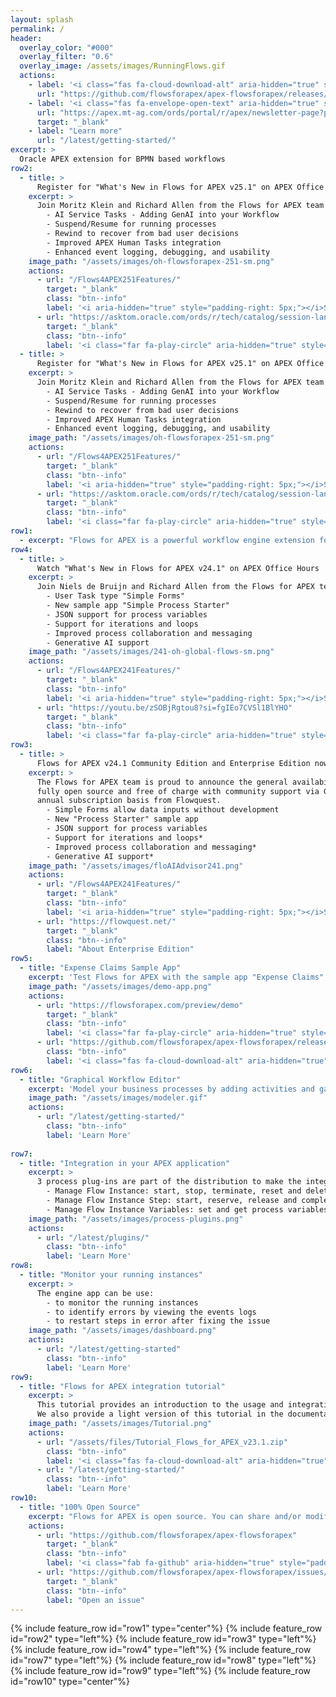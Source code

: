 ```yaml
---
layout: splash
permalink: /
header:
  overlay_color: "#000"
  overlay_filter: "0.6"
  overlay_image: /assets/images/RunningFlows.gif
  actions:
    - label: '<i class="fas fa-cloud-download-alt" aria-hidden="true" style="padding-right: 5px;"></i>Download'
      url: "https://github.com/flowsforapex/apex-flowsforapex/releases/download/v24.1/FlowsForAPEX_v24.1.zip"
    - label: '<i class="fas fa-envelope-open-text" aria-hidden="true" style="padding-right: 5px;"></i>Subscribe'
      url: "https://apex.mt-ag.com/ords/portal/r/apex/newsletter-page?p8_source_page=FLOWSFORAPEX"
      target: "_blank"
    - label: "Learn more"
      url: "/latest/getting-started/"
excerpt: >
  Oracle APEX extension for BPMN based workflows
row2:
  - title: >
      Register for "What's New in Flows for APEX v25.1" on APEX Office Hours
    excerpt: >
      Join Moritz Klein and Richard Allen from the Flows for APEX team as they demo Flows for APEX v25.1 new features in a live Oracle APEX Office Hours session on Thursday September 25th at 10 AM New York / 14:00 UTC. What's New in Flows for APEX v 25.1 - **Smarter BPMN Workflows with AI, Suspend and Rewind**.  See demos for:
        - AI Service Tasks - Adding GenAI into your Workflow
        - Suspend/Resume for running processes
        - Rewind to recover from bad user decisions
        - Improved APEX Human Tasks integration
        - Enhanced event logging, debugging, and usability
    image_path: "/assets/images/oh-flowsforapex-251-sm.png"
    actions: 
      - url: "/Flows4APEX251Features/"
        target: "_blank"
        class: "btn--info"
        label: '<i aria-hidden="true" style="padding-right: 5px;"></i>See More Details on 25.1'
      - url: "https://asktom.oracle.com/ords/r/tech/catalog/session-landing-page?p2_event_id=69165130830078534873864400999325270912"
        target: "_blank"
        class: "btn--info"
        label: '<i class="far fa-play-circle" aria-hidden="true" style="padding-right: 5px;"></i>Register'row2:
  - title: >
      Register for "What's New in Flows for APEX v25.1" on APEX Office Hours
    excerpt: >
      Join Moritz Klein and Richard Allen from the Flows for APEX team as they demo Flows for APEX v25.1 new features in a live Oracle APEX Office Hours session on Thursday September 25th at 10 AM New York / 14:00 UTC. What's New in Flows for APEX v 25.1 - **Smarter BPMN Workflows with AI, Suspend and Rewind**.  See demos for:
        - AI Service Tasks - Adding GenAI into your Workflow
        - Suspend/Resume for running processes
        - Rewind to recover from bad user decisions
        - Improved APEX Human Tasks integration
        - Enhanced event logging, debugging, and usability
    image_path: "/assets/images/oh-flowsforapex-251-sm.png"
    actions: 
      - url: "/Flows4APEX251Features/"
        target: "_blank"
        class: "btn--info"
        label: '<i aria-hidden="true" style="padding-right: 5px;"></i>See More Details on 25.1'
      - url: "https://asktom.oracle.com/ords/r/tech/catalog/session-landing-page?p2_event_id=69165130830078534873864400999325270912"
        target: "_blank"
        class: "btn--info"
        label: '<i class="far fa-play-circle" aria-hidden="true" style="padding-right: 5px;"></i>Register'
row1:
  - excerpt: "Flows for APEX is a powerful workflow engine extension for Oracle APEX applications. Model your business processes with BPMN, develop your process steps in APEX, and monitor your running processes with the Flows for APEX application. Flows for APEX was created as a community project by team of experienced APEX professionals to meet the workflow requirements in many APEX applications."
row4:
  - title: >
      Watch "What's New in Flows for APEX v24.1" on APEX Office Hours
    excerpt: >
      Join Niels de Bruijn and Richard Allen from the Flows for APEX team as they demo Flows for APEX v24.1 new features in a live Oracle APEX Office Hours session on October 10th: What's New in Flows for APEX v 24.1.  See demos for:
        - User Task type "Simple Forms"
        - New sample app "Simple Process Starter"
        - JSON support for process variables
        - Support for iterations and loops
        - Improved process collaboration and messaging
        - Generative AI support
    image_path: "/assets/images/241-oh-global-flows-sm.png"
    actions: 
      - url: "/Flows4APEX241Features/"
        target: "_blank"
        class: "btn--info"
        label: '<i aria-hidden="true" style="padding-right: 5px;"></i>See More Details on 24.1'
      - url: "https://youtu.be/zSOBjRgtou8?si=fgIEo7CVSl1BlYHO"
        target: "_blank"
        class: "btn--info"
        label: '<i class="far fa-play-circle" aria-hidden="true" style="padding-right: 5px;"></i>Watch the Replay'
row3:
  - title: >
      Flows for APEX v24.1 Community Edition and Enterprise Edition now Available
    excerpt: >
      The Flows for APEX team is proud to announce the general availability of Flows for APEX v24.1 in two editions.   The Community Edition remains
      fully open source and free of charge with community support via Github issues.  The Enterprise Edition* adds additional functionality and comes with product support, and is available on an 
      annual subscription basis from Flowquest.
        - Simple Forms allow data inputs without development
        - New "Process Starter" sample app
        - JSON support for process variables
        - Support for iterations and loops*
        - Improved process collaboration and messaging*
        - Generative AI support*
    image_path: "/assets/images/floAIAdvisor241.png"
    actions: 
      - url: "/Flows4APEX241Features/"
        target: "_blank"
        class: "btn--info"
        label: '<i aria-hidden="true" style="padding-right: 5px;"></i>See More Details on 24.1'
      - url: "https://flowquest.net/"
        target: "_blank"
        class: "btn--info"
        label: "About Enterprise Edition"
row5:
  - title: "Expense Claims Sample App"
    excerpt: 'Test Flows for APEX with the sample app "Expense Claims", which is also included in the software.  Updated for v24.1'
    image_path: "/assets/images/demo-app.png"
    actions:
      - url: "https://flowsforapex.com/preview/demo"
        target: "_blank"
        class: "btn--info"
        label: '<i class="far fa-play-circle" aria-hidden="true" style="padding-right: 5px;"></i>Try now'
      - url: "https://github.com/flowsforapex/apex-flowsforapex/releases/download/v23.1/FlowsforAPEX_v23.1.zip"
        class: "btn--info"
        label: '<i class="fas fa-cloud-download-alt" aria-hidden="true" style="padding-right: 5px;"></i>Download'
row6:
  - title: "Graphical Workflow Editor"
    excerpt: 'Model your business processes by adding activities and gateways in a graphical way.'
    image_path: "/assets/images/modeler.gif"
    actions:
      - url: "/latest/getting-started/"
        class: "btn--info"
        label: 'Learn More'
  
row7:
  - title: "Integration in your APEX application"
    excerpt: >
      3 process plug-ins are part of the distribution to make the integration easier:
        - Manage Flow Instance: start, stop, terminate, reset and delete the entire flow instance
        - Manage Flow Instance Step: start, reserve, release and complete a single step
        - Manage Flow Instance Variables: set and get process variables
    image_path: "/assets/images/process-plugins.png"
    actions:
      - url: "/latest/plugins/"
        class: "btn--info"
        label: 'Learn More'
row8:
  - title: "Monitor your running instances"
    excerpt: >
      The engine app can be use:
        - to monitor the running instances
        - to identify errors by viewing the events logs 
        - to restart steps in error after fixing the issue
    image_path: "/assets/images/dashboard.png"
    actions:
      - url: "/latest/getting-started"
        class: "btn--info"
        label: 'Learn More'
row9:
  - title: "Flows for APEX integration tutorial"
    excerpt: >
      This tutorial provides an introduction to the usage and integration of Flows for APEX into a process-driven APEX application.
      We also provide a light version of this tutorial in the documentation, accessible by clicking on Learn More.  Updated for v24.1.
    image_path: "/assets/images/Tutorial.png"
    actions:
      - url: "/assets/files/Tutorial_Flows_for_APEX_v23.1.zip"
        class: "btn--info"
        label: '<i class="fas fa-cloud-download-alt" aria-hidden="true" style="padding-right: 5px;"></i>Download'
      - url: "/latest/getting-started/"
        class: "btn--info"
        label: 'Learn More'
row10:
  - title: "100% Open Source"
    excerpt: "Flows for APEX is open source. You can share and/or modify it, always under the adherence of the MIT-license."
    actions:
      - url: "https://github.com/flowsforapex/apex-flowsforapex"
        target: "_blank"
        class: "btn--info"
        label: '<i class="fab fa-github" aria-hidden="true" style="padding-right: 5px;"></i>Browse code'
      - url: "https://github.com/flowsforapex/apex-flowsforapex/issues/new/choose"
        target: "_blank"
        class: "btn--info"
        label: "Open an issue"
---
```

{% include feature_row id="row1" type="center"%}
{% include feature_row id="row2" type="left"%}
{% include feature_row id="row3" type="left"%}
{% include feature_row id="row4" type="left"%}
{% include feature_row id="row7" type="left"%}
{% include feature_row id="row8" type="left"%}
{% include feature_row id="row9" type="left"%}
{% include feature_row id="row10" type="center"%}
